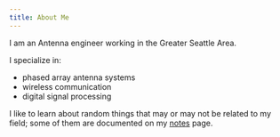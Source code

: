 ```yaml
---
title: About Me
---
```


I am an Antenna engineer working in the Greater Seattle Area.

I specialize in:

- phased array antenna systems
- wireless communication
- digital signal processing

I like to learn about random things that may or may not be related to my field; some of them are documented on my [notes](notes.md) page.


